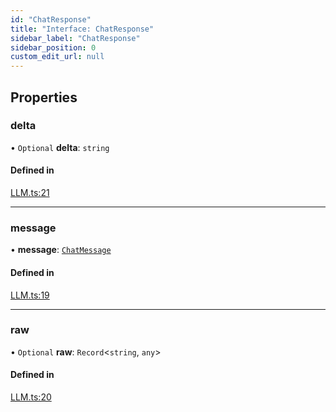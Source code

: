 ```yaml
---
id: "ChatResponse"
title: "Interface: ChatResponse"
sidebar_label: "ChatResponse"
sidebar_position: 0
custom_edit_url: null
---
```


## Properties

### delta

• `Optional` **delta**: `string`

#### Defined in

[LLM.ts:21](https://github.com/run-llama/LlamaIndexTS/blob/e108757/packages/core/src/LLM.ts#L21)

___

### message

• **message**: [`ChatMessage`](ChatMessage.md)

#### Defined in

[LLM.ts:19](https://github.com/run-llama/LlamaIndexTS/blob/e108757/packages/core/src/LLM.ts#L19)

___

### raw

• `Optional` **raw**: `Record`<`string`, `any`\>

#### Defined in

[LLM.ts:20](https://github.com/run-llama/LlamaIndexTS/blob/e108757/packages/core/src/LLM.ts#L20)
